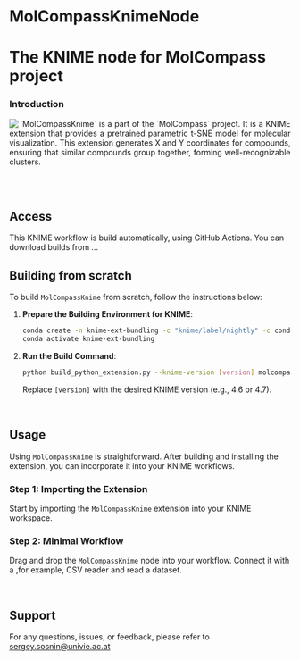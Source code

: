 # MolCompassKnimeNode
The KNIME node for MolCompass project
=======
### Introduction

<img align="left" src="https://user-images.githubusercontent.com/4963384/218703831-1460bc07-7e9f-417e-9b0c-c9675db5de9f.png"> 
<p align="justify">
`MolCompassKnime` is a part of the `MolCompass` project. It is a KNIME extension that provides a pretrained parametric t-SNE model for molecular visualization. This extension generates X and Y coordinates for compounds, ensuring that similar compounds group together, forming well-recognizable clusters. 
</p>

<br>
<br>

## Access 
This KNIME workflow is build automatically, using GitHub Actions. You can
download builds from ...
## Building from scratch 

To build `MolCompassKnime` from scratch, follow the instructions below:

1. **Prepare the Building Environment for KNIME**: 
    ```bash
    conda create -n knime-ext-bundling -c "knime/label/nightly" -c conda-forge knime-extension-bundling
    conda activate knime-ext-bundling
    ```

2. **Run the Build Command**: 
    ```bash
    python build_python_extension.py --knime-version [version] molcompass molcompass_build_[version]
    ```

   Replace `[version]` with the desired KNIME version (e.g., 4.6 or 4.7).

<br>


## Usage

Using `MolCompassKnime` is straightforward. After building and installing the extension, you can incorporate it into your KNIME workflows.

### Step 1: Importing the Extension
Start by importing the `MolCompassKnime` extension into your KNIME workspace.

### Step 2: Minimal Workflow
Drag and drop the `MolCompassKnime` node into your workflow. Connect it with a
,for example, CSV reader and read a dataset. 


<br>

## Support

For any questions, issues, or feedback, please refer to
sergey.sosnin@univie.ac.at 

<br>

